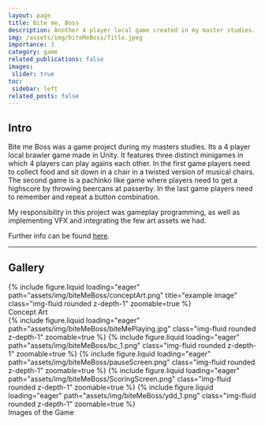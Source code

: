 ```yaml
---
layout: page
title: Bite me, Boss
description: Another 4 player local game created in my master studies.
img: /assets/img/biteMeBoss/Title.jpeg
importance: 3
category: game 
related_publications: false
images:
 slider: true
toc:
 sidebar: left
related_posts: false
---
```


## Intro

Bite me Boss was a game project during my masters studies. Its a 4 player local brawler game made in Unity. It features three distinct minigames in which 4 players can play agains each other. In the first game players need to collect food and sit down in a chair in a twisted version of musical chairs. The second game is a pachinko like game where players need to get a highscore by throwing beercans at passerby. In the last game players need to remember and repeat a button combination.

My responsibility in this project was gameplay programming, as well as implementing VFX and integrating the few art assets we had. 

Further info can be found <a href="https://portfolio.fh-salzburg.ac.at/projects/2024-bite-me-boss">here</a>.

---

## Gallery

<div class="row">
    <div class="col-sm mt-3 mt-md-0">
        {% include figure.liquid loading="eager" path="assets/img/biteMeBoss/conceptArt.png" title="example image" class="img-fluid rounded z-depth-1" zoomable=true %}
    </div>
</div>
<div class="caption">
    Concept Art
</div>

<swiper-container keyboard="true" navigation="true" pagination="true" pagination-clickable="true" pagination-dynamic-bullets="true" rewind="true">
  <swiper-slide>{% include figure.liquid loading="eager" path="assets/img/biteMeBoss/biteMePlaying.jpg" class="img-fluid rounded z-depth-1" zoomable=true %}</swiper-slide>
  <swiper-slide>{% include figure.liquid loading="eager" path="assets/img/biteMeBoss/bc_1.png" class="img-fluid rounded z-depth-1" zoomable=true %}</swiper-slide>
  <swiper-slide>{% include figure.liquid loading="eager" path="assets/img/biteMeBoss/pauseScreen.png" class="img-fluid rounded z-depth-1" zoomable=true %}</swiper-slide>
  <swiper-slide>{% include figure.liquid loading="eager" path="assets/img/biteMeBoss/ScoringScreen.png" class="img-fluid rounded z-depth-1" zoomable=true %}</swiper-slide>
  <swiper-slide>{% include figure.liquid loading="eager" path="assets/img/biteMeBoss/ydd_1.png" class="img-fluid rounded z-depth-1" zoomable=true %}</swiper-slide>
</swiper-container>
<div class="caption">
    Images of the Game
</div>
